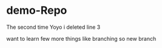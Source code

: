 # demo-Repo


The second time Yoyo
i deleted line 3 

want to learn few more things like branching so new branch
